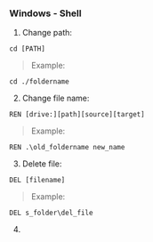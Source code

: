 ### Windows - Shell
1. Change path:
```shell
cd [PATH]
```
> Example: 
```shell 
cd ./foldername
```
2. Change file name:
```shell
REN [drive:][path][source][target]
```
> Example: 
```shell
REN .\old_foldername new_name
```
3. Delete file:
```shell
DEL [filename]
```
> Example: 
```shell
DEL s_folder\del_file
```
4. 
